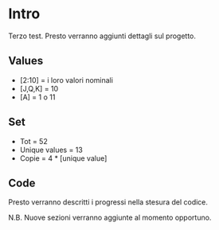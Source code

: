Intro
================================================================================ 

Terzo test. Presto verranno aggiunti dettagli sul progetto. 

Values
--------------------------------------------------------------------------------

* [2:10] = i loro valori nominali 
* [J,Q,K] = 10 
* [A] = 1 o 11


Set 
--------------------------------------------------------------------------------

* Tot = 52
* Unique values = 13 
* Copie = 4 * [unique value]


Code
--------------------------------------------------------------------------------

Presto verranno descritti i progressi nella stesura del codice. 

N.B. Nuove sezioni verranno aggiunte al momento opportuno. 






















 
